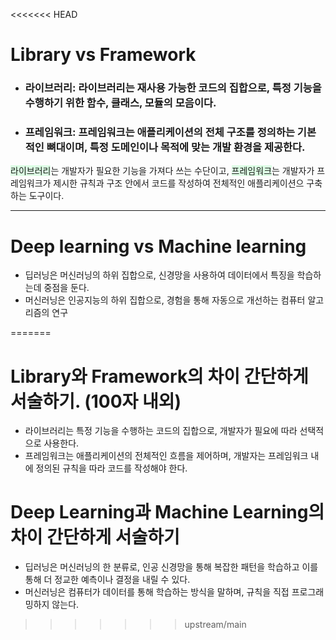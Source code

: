 <<<<<<< HEAD
# Library vs Framework
- ### 라이브러리: 라이브러리는 재사용 가능한 코드의 집합으로, 특정 기능을 수행하기 위한 함수, 클래스, 모듈의 모음이다.
- ### 프레임워크: 프레임워크는 애플리케이션의 전체 구조를 정의하는 기본적인 뼈대이며, 특정 도메인이나 목적에 맞는 개발 환경을 제공한다.
<span style='background-color:#dcffe4'>라이브러리</span>는 개발자가 필요한 기능을 가져다 쓰는 수단이고, <span style='background-color:#dcffe4'>프레임워크</span>는 개발자가 프레임워크가 제시한 규칙과 구조 안에서 코드를 작성하여 전체적인 애플리케이션으 구축하는 도구이다.

<hr/>

# Deep learning vs Machine learning
- 딥러닝은 머신러닝의 하위 집합으로, 신경망을 사용하여 데이터에서 특징을 학습하는데 중점을 둔다. 
- 머신러닝은 인공지능의 하위 집합으로, 경험을 통해 자동으로 개선하는 컴퓨터 알고리즘의 연구

=======
<h1>Library와 Framework의 차이 간단하게 서술하기. (100자 내외)</h1>


- 라이브러리는 특정 기능을 수행하는 코드의 집합으로, 개발자가 필요에 따라 선택적으로 사용한다. 
- 프레임워크는 애플리케이션의 전체적인 흐름을 제어하며, 개발자는 프레임워크 내에 정의된 규칙을 따라 코드를 작성해야 한다.

<h1>Deep Learning과 Machine Learning의 차이 간단하게 서술하기</h1>

- 딥러닝은 머신러닝의 한 분류로, 인공 신경망을 통해 복잡한 패턴을 학습하고 이를 통해 더 정교한 예측이나 결정을 내릴 수 있다.
- 머신러닝은 컴퓨터가 데이터를 통해 학습하는 방식을 말하며, 규칙을 직접 프로그래밍하지 않는다.
>>>>>>> upstream/main
